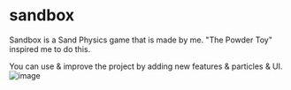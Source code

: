 # sandbox
Sandbox is a Sand Physics game that is made by me.
"The Powder Toy" inspired me to do this.

You can use & improve the project by adding new features & particles & UI.
![image](https://user-images.githubusercontent.com/66743432/156924813-b834cdd4-740d-4d0f-98b0-d4dea74aa3e1.png)
